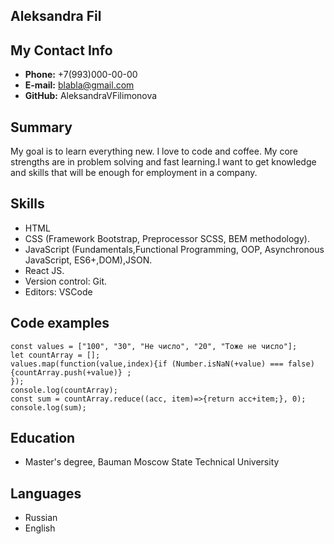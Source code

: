 
## __Aleksandra Fil__


## __My Contact Info__

* __Phone:__ +7(993)000-00-00
* __E-mail:__ blabla@gmail.com
* __GitHub:__ AleksandraVFilimonova


## __Summary__

My goal is to learn everything new. I love to code and coffee. My core strengths are in problem solving and fast learning.I want to get knowledge and skills that will be enough for employment in a company.


## __Skills__

* HTML
* CSS (Framework Bootstrap, Preprocessor SCSS, BEM methodology).
* JavaScript (Fundamentals,Functional Programming, OOP, Asynchronous JavaScript, ES6+,DOM),JSON.
* React JS.
* Version control: Git.
* Editors: VSCode


## __Code examples__

```
const values = ["100", "30", "Не число", "20", "Тоже не число"];
let countArray = [];
values.map(function(value,index){if (Number.isNaN(+value) === false)
{countArray.push(+value)} ;
});
console.log(countArray);
const sum = countArray.reduce((acc, item)=>{return acc+item;}, 0);
console.log(sum);
```


## __Education__

* Master's degree, Bauman Moscow State Technical University


## __Languages__

* Russian
* English
